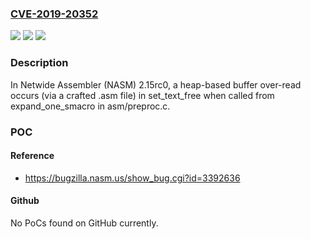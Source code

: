 ### [CVE-2019-20352](https://cve.mitre.org/cgi-bin/cvename.cgi?name=CVE-2019-20352)
![](https://img.shields.io/static/v1?label=Product&message=n%2Fa&color=blue)
![](https://img.shields.io/static/v1?label=Version&message=n%2Fa&color=blue)
![](https://img.shields.io/static/v1?label=Vulnerability&message=n%2Fa&color=brighgreen)

### Description

In Netwide Assembler (NASM) 2.15rc0, a heap-based buffer over-read occurs (via a crafted .asm file) in set_text_free when called from expand_one_smacro in asm/preproc.c.

### POC

#### Reference
- https://bugzilla.nasm.us/show_bug.cgi?id=3392636

#### Github
No PoCs found on GitHub currently.

